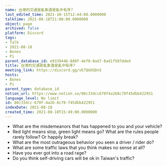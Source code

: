 ```yaml
---
name: 台灣的交通是亂象還是亂中有序?
last_edited_time: 2021-10-15T12:44:00.0000000
talktime: 2021-08-18T21:00:00.0000000
object: page
archived: false
platform: Discord
tags:
- Talk
- 2021-08-18
- Bones
- Pi
parent_database_id: e9339446-880f-4ef0-8ad7-8ad1f507dded
title: 台灣的交通是亂象還是亂中有序?
meeting_link: https://discord.gg/vE7QUXGDnS
hosts:
- Bones
- Pi
parent_type: database_id
notion_url: https://www.notion.so/80c33dcc670f4a268c70f45dbb422951
language_level: No limit
id: 80c33dcc-670f-4a26-8c70-f45dbb422951
indexDate: 2021-08-18
created_time: 2021-08-10T15:49:00.0000000
---
```


   - What are the misdemeanors that has happened to you and your vehicle?
   - Red light means stop, green light means go?
What are the rules people rarely follow? Or happily break?
   - What are the most outrageous behavior you seen a driver / rider do?
   - What are some traffic laws that you think makes no sense at all?
   - Have you ever got into a road rage?
   - Do you think self-driving cars will be ok in Taiwan's traffic?











